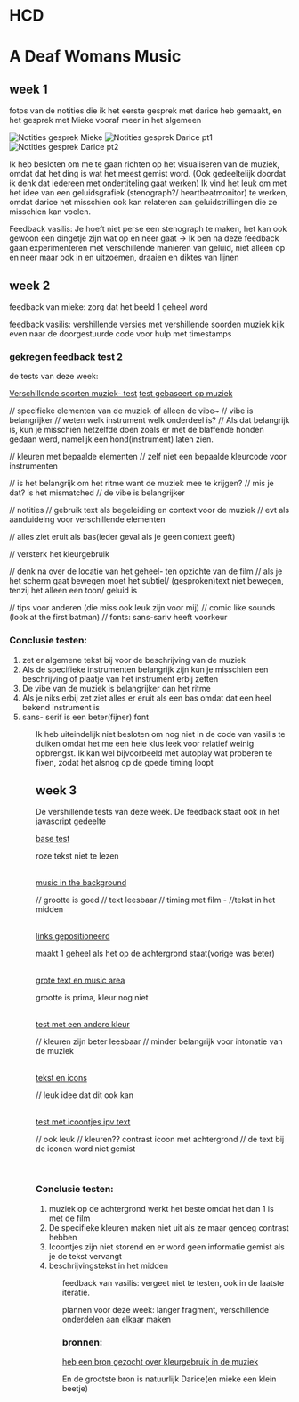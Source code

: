 # HCD
<h1> A Deaf Womans Music </h1>
<h2>week 1</h2>
<p>fotos van de notities die ik het eerste gesprek met darice heb gemaakt, en het gesprek met Mieke vooraf meer in het algemeen</p>
<img src="./assets/notesMieke.jpg" alt="Notities gesprek Mieke">
<img src="./assets/notesDarice.jpg" alt="Notities gesprek Darice pt1">
<img src="./assets/notesDaricept2.jpg" alt="Notities gesprek Darice pt2">

<p>Ik heb besloten om me te gaan richten op het visualiseren van de muziek, omdat dat het ding is wat het meest gemist word. (Ook gedeeltelijk doordat ik denk dat iedereen met ondertiteling gaat werken) Ik vind het leuk om met het idee van een geluidsgrafiek (stenograph?/ heartbeatmonitor) te werken, omdat darice het misschien ook kan relateren aan geluidstrillingen die ze misschien kan voelen.</p>

<p>Feedback vasilis: Je hoeft niet perse een stenograph te maken, het kan ook gewoon een dingetje zijn wat op en neer gaat -> Ik ben na deze feedback gaan experimenteren met verschillende manieren van geluid, niet alleen op en neer maar ook in en uitzoemen, draaien en diktes van lijnen</p>

<h2>week 2</h2>
<p>feedback van mieke: zorg dat het beeld 1 geheel word</p>
<p>feedback vasilis: 
vershillende versies met vershillende soorden muziek
kijk even naar de doorgestuurde code voor hulp met timestamps</p>

<h3> gekregen feedback test 2</h3>
<p>de tests van deze week:</p>
<a href="https://codepen.io/IKreike/pen/dPyazXE">Verschillende soorten muziek- test</a>
<a href="https://codepen.io/IKreike/pen/XJWwojN"> test gebaseert op muziek</a>

<p>// specifieke elementen van de muziek of alleen de vibe~
// vibe is belangrijker
// weten welk instrument welk onderdeel is?
// Als dat belangrijk is, kun je misschien hetzelfde doen zoals er met de blaffende honden gedaan werd, namelijk een hond(instrument) laten zien.

// kleuren met bepaalde elementen
// zelf niet een bepaalde kleurcode voor instrumenten

// is het belangrijk om het ritme want de muziek mee te krijgen? // mis je dat? is het mismatched
// de vibe is belangrijker


// notities
// gebruik text als begeleiding en context voor de muziek
// evt als aanduideing voor verschillende elementen

// alles ziet eruit als bas(ieder geval als je geen context geeft) 

// versterk het kleurgebruik

// denk na over de locatie van het geheel- ten opzichte van de film
// als je het scherm gaat bewegen moet het subtiel/ (gesproken)text niet bewegen, tenzij het alleen een toon/ geluid is


// tips voor anderen (die miss ook leuk zijn voor mij)
// comic like sounds (look at the first batman)
// fonts: sans-sariv heeft voorkeur </p>

<h3>Conclusie testen: </h3>
<ol>
<li> zet er algemene tekst bij voor de beschrijving van de muziek</li>
<li> Als de specifieke instrumenten belangrijk zijn kun je misschien een beschrijving of plaatje van het instrument erbij zetten</li>
<li> De vibe van de muziek is belangrijker dan het ritme</li>
<li> Als je niks erbij zet ziet alles er eruit als een bas omdat dat een heel bekend instrument is</li>
<li> sans- serif is een beter(fijner) font</li>
<ol>

<p>Ik heb uiteindelijk niet besloten om nog niet in de code van vasilis te duiken omdat het me een hele klus leek voor relatief weinig opbrengst. Ik kan wel bijvoorbeeld met autoplay wat proberen te fixen, zodat het alsnog op de goede timing loopt</p>





<h2>week 3</h2>
<p>De vershillende tests van deze week. De feedback staat ook in het javascript gedeelte</p>
<a href="https://codepen.io/IKreike/pen/raaNOdK"> base test</a>
<p>roze tekst niet te lezen</p><br>
<a href="https://codepen.io/IKreike/pen/yyyLYjp"> music in the background</a>
<p>// grootte is goed // text leesbaar // timing met film - //tekst in het midden</p><br>
<a href="https://codepen.io/IKreike/pen/azzbvaX?editors=1100">links gepositioneerd</a>
<p>maakt 1 geheel als het op de achtergrond staat(vorige was beter)</p><br>
<a href="https://codepen.io/IKreike/pen/yyyLYQK"> grote text en music area</a>
<p> grootte is prima, kleur nog niet</p><br>
<a href="https://codepen.io/IKreike/pen/oggNjVv"> test met een andere kleur</a>
<p>// kleuren zijn beter leesbaar // minder belangrijk voor intonatie van de muziek</p><br>
<a href="https://codepen.io/IKreike/pen/YPPzymy"> tekst en icons</a>
<p> // leuk idee dat dit ook kan</p><br>
<a href="https://codepen.io/IKreike/pen/emmYpqQ?editors=1100">test met icoontjes ipv text</a>
<p> // ook leuk // kleuren?? contrast icoon met achtergrond // de text bij de iconen word niet gemist</p><br>

<h3>Conclusie testen: </h3>
<ol>
<li> muziek op de achtergrond werkt het beste omdat het dan 1 is met de film</li>
<li> De specifieke kleuren maken niet uit als ze maar genoeg contrast hebben</li>
<li> Icoontjes zijn niet storend en er word geen informatie gemist als je de tekst vervangt</li>
<li> beschrijvingstekst in het midden</li>
<ol>

<p>feedback van vasilis: vergeet niet te testen, ook in de laatste iteratie. </p>
<p>plannen voor deze week: langer fragment, verschillende onderdelen aan elkaar maken </p>




<a href=""></a>
<p></p>

<h3> bronnen:</h3>
<a href="https://studentmusicorganizer.com/blogs/main/14032261-the-colours-of-music#:~:text=PINK%20for%20forte%20(loud)%20and,colour%20for%20a%20quiet%20sound."> heb een bron gezocht over kleurgebruik in de muziek</a>

<a href="https://stackoverflow.com/questions/26986129/play-multiple-css-animations-at-the-same-time"></a>

<p>En de grootste bron is natuurlijk Darice(en mieke een klein beetje)</p>
